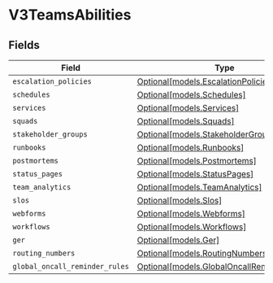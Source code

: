 # V3TeamsAbilities


## Fields

| Field                                                                                | Type                                                                                 | Required                                                                             | Description                                                                          |
| ------------------------------------------------------------------------------------ | ------------------------------------------------------------------------------------ | ------------------------------------------------------------------------------------ | ------------------------------------------------------------------------------------ |
| `escalation_policies`                                                                | [Optional[models.EscalationPolicies]](../models/escalationpolicies.md)               | :heavy_minus_sign:                                                                   | N/A                                                                                  |
| `schedules`                                                                          | [Optional[models.Schedules]](../models/schedules.md)                                 | :heavy_minus_sign:                                                                   | N/A                                                                                  |
| `services`                                                                           | [Optional[models.Services]](../models/services.md)                                   | :heavy_minus_sign:                                                                   | N/A                                                                                  |
| `squads`                                                                             | [Optional[models.Squads]](../models/squads.md)                                       | :heavy_minus_sign:                                                                   | N/A                                                                                  |
| `stakeholder_groups`                                                                 | [Optional[models.StakeholderGroups]](../models/stakeholdergroups.md)                 | :heavy_minus_sign:                                                                   | N/A                                                                                  |
| `runbooks`                                                                           | [Optional[models.Runbooks]](../models/runbooks.md)                                   | :heavy_minus_sign:                                                                   | N/A                                                                                  |
| `postmortems`                                                                        | [Optional[models.Postmortems]](../models/postmortems.md)                             | :heavy_minus_sign:                                                                   | N/A                                                                                  |
| `status_pages`                                                                       | [Optional[models.StatusPages]](../models/statuspages.md)                             | :heavy_minus_sign:                                                                   | N/A                                                                                  |
| `team_analytics`                                                                     | [Optional[models.TeamAnalytics]](../models/teamanalytics.md)                         | :heavy_minus_sign:                                                                   | N/A                                                                                  |
| `slos`                                                                               | [Optional[models.Slos]](../models/slos.md)                                           | :heavy_minus_sign:                                                                   | N/A                                                                                  |
| `webforms`                                                                           | [Optional[models.Webforms]](../models/webforms.md)                                   | :heavy_minus_sign:                                                                   | N/A                                                                                  |
| `workflows`                                                                          | [Optional[models.Workflows]](../models/workflows.md)                                 | :heavy_minus_sign:                                                                   | N/A                                                                                  |
| `ger`                                                                                | [Optional[models.Ger]](../models/ger.md)                                             | :heavy_minus_sign:                                                                   | N/A                                                                                  |
| `routing_numbers`                                                                    | [Optional[models.RoutingNumbers]](../models/routingnumbers.md)                       | :heavy_minus_sign:                                                                   | N/A                                                                                  |
| `global_oncall_reminder_rules`                                                       | [Optional[models.GlobalOncallReminderRules]](../models/globaloncallreminderrules.md) | :heavy_minus_sign:                                                                   | N/A                                                                                  |